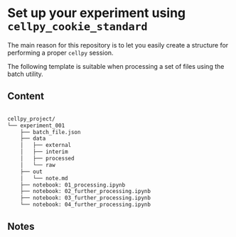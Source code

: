# Set up your experiment using `cellpy_cookie_standard`

The main reason for this repository is to let you easily create
a structure for performing a proper `cellpy` session.

The following template is suitable when processing a set of files
using the batch utility.


## Content

```bash

cellpy_project/
└── experiment_001
    ├── batch_file.json
    ├── data
    │   ├── external
    │   ├── interim
    │   ├── processed
    │   └── raw
    ├── out
    │   └── note.md
    ├── notebook: 01_processing.ipynb
    ├── notebook: 02_further_processing.ipynb
    ├── notebook: 03_further_processing.ipynb
    └── notebook: 04_further_processing.ipynb

```

## Notes
